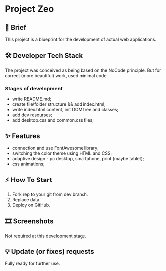 # Project Zeo

## 📝 Brief

This project is a blueprint for the development of actual web applications.

## 🛠️ Developer Tech Stack

The project was conceived as being based on the NoCode principle. 
But for correct (more beautiful) work, used minimal code.

### Stages of development

- write README.md;
- create file\folder structure && add index.html;
- write index.html content, init DOM tree and classes;
- add dev resourses;
- add desktop.css and common.css files;

## ✨ Features
- сonnection and use FontAwesome library;
- switching the color theme using HTML and CSS;
- adaptive design - pc desktop, smartphone, print (maybe tablet);
- css animations;

## ⚡ How To Start
1. Fork rep to your git from dev branch.
2. Replace data.
3. Deploy on GitHub. 

## 🎞️ Screenshots
Not required at this development stage.

## 💡 Update (or fixes) requests
Fully ready for further use.